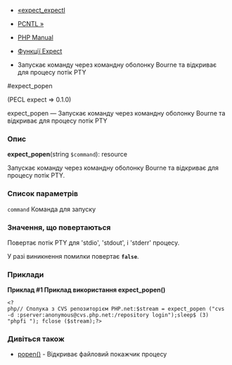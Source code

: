 - [«expect_expectl](function.expect-expectl.md)
- [PCNTL »](book.pcntl.md)

- [PHP Manual](index.md)
- [Функції Expect](ref.expect.md)
- Запускає команду через командну оболонку Bourne та відкриває для
процесу потік PTY

#expect_popen

(PECL expect => 0.1.0)

expect_popen — Запускає команду через командну оболонку Bourne та
відкриває для процесу потік PTY

### Опис

**expect_popen**(string `$command`): resource

Запускає команду через командну оболонку Bourne та відкриває для
процесу потік PTY.

### Список параметрів

`command`
Команда для запуску

### Значення, що повертаються

Повертає потік PTY для 'stdio', 'stdout', і 'stderr' процесу.

У разі виникнення помилки повертає **`false`**.

### Приклади

**Приклад #1 Приклад використання **expect_popen()****

` <?php// Сполука з CVS репозиторієм PHP.net:$stream = expect_popen ("cvs -d :pserver:anonymous@cvs.php.net:/repository login");sleep$ (3) "phpfi
"); fclose ($stream);?> `

### Дивіться також

- [popen()](function.popen.md) - Відкриває файловий покажчик
процесу
